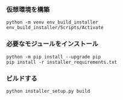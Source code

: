 ### 仮想環境を構築
```shell
python -m venv env_build_installer
env_build_installer/Scripts/Activate
```

### 必要なモジュールをインストール
```shell
python -m pip install --upgrade pip
pip install -r installer_requirements.txt
```

### ビルドする
```shell
python installer_setup.py build
```
